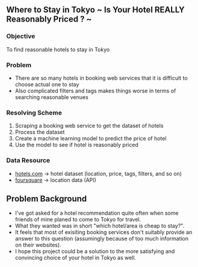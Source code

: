 ## Where to Stay in Tokyo ~ Is Your Hotel REALLY Reasonably Priced ? ~

### Objective
To find reasonable hotels to stay in Tokyo

### Problem
* There are so many hotels in booking web services that it is difficult to choose actual one to stay
* Also complicated filters and tags makes things worse in terms of searching reasonable venues

### Resolving Scheme
1. Scraping a booking web service to get the dataset of hotels
2. Process the dataset
3. Create a machine learning model to predict the price of hotel
4. Use the model to see if hotel is reasonably priced

### Data Resource
* <a href="https://bit.ly/2UrfBf2" target="_blank">hotels.com</a> -> hotel dataset (location, price, tags, filters, and so on)
* <a href="https://4sq.com/30rrjdk" target="_blank">foursquare</a> -> location data (API)

## Problem Background
* I've got asked for a hotel recommendation quite often when some friends of mine planed to come to Tokyo for travel.
* What they wanted was in short "which hotel/area is cheap to stay?".
* It feels that most of exisiting booking services don't suitably provide an answer to this question (assumingly because of too much information on their websites).
* I hope this project could be a solution to the more satisfying and convincing choice of your hotel in Tokyo as well.
